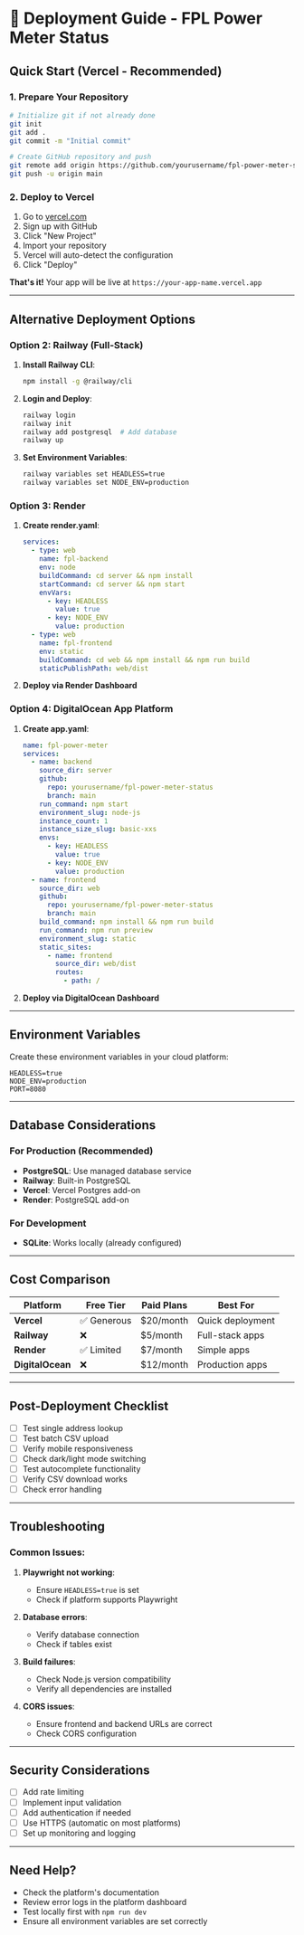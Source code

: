 # 🚀 Deployment Guide - FPL Power Meter Status

## Quick Start (Vercel - Recommended)

### 1. Prepare Your Repository
```bash
# Initialize git if not already done
git init
git add .
git commit -m "Initial commit"

# Create GitHub repository and push
git remote add origin https://github.com/yourusername/fpl-power-meter-status.git
git push -u origin main
```

### 2. Deploy to Vercel
1. Go to [vercel.com](https://vercel.com)
2. Sign up with GitHub
3. Click "New Project"
4. Import your repository
5. Vercel will auto-detect the configuration
6. Click "Deploy"

**That's it!** Your app will be live at `https://your-app-name.vercel.app`

---

## Alternative Deployment Options

### Option 2: Railway (Full-Stack)

1. **Install Railway CLI**:
   ```bash
   npm install -g @railway/cli
   ```

2. **Login and Deploy**:
   ```bash
   railway login
   railway init
   railway add postgresql  # Add database
   railway up
   ```

3. **Set Environment Variables**:
   ```bash
   railway variables set HEADLESS=true
   railway variables set NODE_ENV=production
   ```

### Option 3: Render

1. **Create render.yaml**:
   ```yaml
   services:
     - type: web
       name: fpl-backend
       env: node
       buildCommand: cd server && npm install
       startCommand: cd server && npm start
       envVars:
         - key: HEADLESS
           value: true
         - key: NODE_ENV
           value: production
     - type: web
       name: fpl-frontend
       env: static
       buildCommand: cd web && npm install && npm run build
       staticPublishPath: web/dist
   ```

2. **Deploy via Render Dashboard**

### Option 4: DigitalOcean App Platform

1. **Create app.yaml**:
   ```yaml
   name: fpl-power-meter
   services:
     - name: backend
       source_dir: server
       github:
         repo: yourusername/fpl-power-meter-status
         branch: main
       run_command: npm start
       environment_slug: node-js
       instance_count: 1
       instance_size_slug: basic-xxs
       envs:
         - key: HEADLESS
           value: true
         - key: NODE_ENV
           value: production
     - name: frontend
       source_dir: web
       github:
         repo: yourusername/fpl-power-meter-status
         branch: main
       build_command: npm install && npm run build
       run_command: npm run preview
       environment_slug: static
       static_sites:
         - name: frontend
           source_dir: web/dist
           routes:
             - path: /
   ```

2. **Deploy via DigitalOcean Dashboard**

---

## Environment Variables

Create these environment variables in your cloud platform:

```env
HEADLESS=true
NODE_ENV=production
PORT=8080
```

---

## Database Considerations

### For Production (Recommended)
- **PostgreSQL**: Use managed database service
- **Railway**: Built-in PostgreSQL
- **Vercel**: Vercel Postgres add-on
- **Render**: PostgreSQL add-on

### For Development
- **SQLite**: Works locally (already configured)

---

## Cost Comparison

| Platform | Free Tier | Paid Plans | Best For |
|----------|-----------|------------|----------|
| **Vercel** | ✅ Generous | $20/month | Quick deployment |
| **Railway** | ❌ | $5/month | Full-stack apps |
| **Render** | ✅ Limited | $7/month | Simple apps |
| **DigitalOcean** | ❌ | $12/month | Production apps |

---

## Post-Deployment Checklist

- [ ] Test single address lookup
- [ ] Test batch CSV upload
- [ ] Verify mobile responsiveness
- [ ] Check dark/light mode switching
- [ ] Test autocomplete functionality
- [ ] Verify CSV download works
- [ ] Check error handling

---

## Troubleshooting

### Common Issues:

1. **Playwright not working**:
   - Ensure `HEADLESS=true` is set
   - Check if platform supports Playwright

2. **Database errors**:
   - Verify database connection
   - Check if tables exist

3. **Build failures**:
   - Check Node.js version compatibility
   - Verify all dependencies are installed

4. **CORS issues**:
   - Ensure frontend and backend URLs are correct
   - Check CORS configuration

---

## Security Considerations

- [ ] Add rate limiting
- [ ] Implement input validation
- [ ] Add authentication if needed
- [ ] Use HTTPS (automatic on most platforms)
- [ ] Set up monitoring and logging

---

## Need Help?

- Check the platform's documentation
- Review error logs in the platform dashboard
- Test locally first with `npm run dev`
- Ensure all environment variables are set correctly
